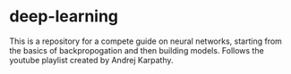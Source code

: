 # deep-learning
This is a repository for a compete guide on neural networks, starting from the basics of backpropogation and then building models. Follows the youtube playlist created by Andrej Karpathy.
